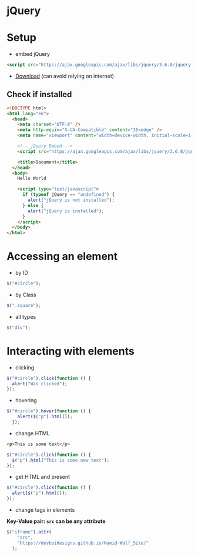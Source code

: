 # jQuery

# Setup

- embed jQuery

```html
<script src="https://ajax.googleapis.com/ajax/libs/jquery/3.6.0/jquery.min.js"></script>
```

- [Download](https://jquery.com/download/) (can avoid relying on internet)

## Check if installed

```html
<!DOCTYPE html>
<html lang="en">
  <head>
    <meta charset="UTF-8" />
    <meta http-equiv="X-UA-Compatible" content="IE=edge" />
    <meta name="viewport" content="width=device-width, initial-scale=1.0" />

    <!-- jQuery Embed -->
    <script src="https://ajax.googleapis.com/ajax/libs/jquery/3.6.0/jquery.min.js"></script>

    <title>Document</title>
  </head>
  <body>
    Hello World

    <script type="text/javascript">
      if (typeof jQuery == "undefined") {
        alert("jQuery is not installed");
      } else {
        alert("jQuery is installed");
      }
    </script>
  </body>
</html>
```

# Accessing an element

- by ID

```js
$("#circle");
```

- by Class

```js
$(".square");
```

- all types

```js
$("div");
```

# Interacting with elements

- clicking

```js
$("#circle").click(function () {
  alert("Was clicked");
});
```

* hovering

```js
$("#circle").hover(function () {
    alert($("p").html());
  });
```

- change HTML

```html
<p>This is some text</p>
```

```js
$("#circle").click(function () {
  $("p").html("This is some new text");
});
```

- get HTML and present

```js
$("#circle").click(function () {
  alert($("p").html());
});
```

* change tags in elements

**Key-Value pair: `src` can be any attribute**

```js
$("iframe").attr(
    "src",
    "https://devboidesigns.github.io/Namid-Wolf_Site/"
  );
```
